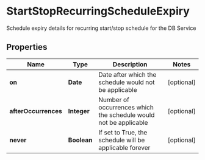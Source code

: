 

# StartStopRecurringScheduleExpiry

Schedule expiry details for recurring start/stop schedule for the DB Service

## Properties

Name | Type | Description | Notes
------------ | ------------- | ------------- | -------------
**on** | **Date** | Date after which the schedule would not be applicable |  [optional]
**afterOccurrences** | **Integer** | Number of occurrences which the schedule would not be applicable |  [optional]
**never** | **Boolean** | If set to True, the schedule will be applicable forever |  [optional]



